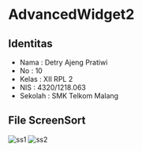 # AdvancedWidget2

## Identitas
* Nama : Detry Ajeng Pratiwi
* No : 10
* Kelas : XII RPL 2
* NIS : 4320/1218.063
* Sekolah : SMK Telkom Malang

## File ScreenSort
![ss1](http://imageshack.com/a/img924/8999/2UofHZ.jpg)
![ss2](http://imageshack.com/a/img924/3629/dD5ea4.jpg)
